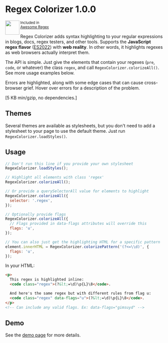 ﻿# Regex Colorizer 1.0.0

[<img align="left" src="https://github.com/slevithan/awesome-regex/raw/main/media/awesome-regex.svg" height="45">](https://github.com/slevithan/awesome-regex) <sub>Included in</sub><br>
<sup>[Awesome Regex](https://github.com/slevithan/awesome-regex)</sup>

Regex Colorizer adds syntax highlighting to your regular expressions in blogs, docs, regex testers, and other tools. Supports the **JavaScript regex flavor** ([ES2022](https://github.com/slevithan/awesome-regex#javascript-regex-evolution)) with **web reality**. In other words, it highlights regexes as web browsers actually interpret them.

The API is simple. Just give the elements that contain your regexes (`pre`, `code`, or whatever) the class `regex`, and call `RegexColorizer.colorizeAll()`. See more usage examples below.

Errors are highlighted, along with some edge cases that can cause cross-browser grief. Hover over errors for a description of the problem.

[5 KB min/gzip, no dependencies.]

## Themes

Several themes are available as stylesheets, but you don't need to add a stylesheet to your page to use the default theme. Just run `RegexColorizer.loadStyles()`.

## Usage

```js
// Don't run this line if you provide your own stylesheet
RegexColorizer.loadStyles();

// Highlight all elements with class 'regex'
RegexColorizer.colorizeAll();

// Or provide a querySelectorAll value for elements to highlight
RegexColorizer.colorizeAll({
  selector: '.regex',
});

// Optionally provide flags
RegexColorizer.colorizeAll({
  // Flags provided in data-flags attributes will override this
  flags: 'u',
});

// You can also just get the highlighting HTML for a specific pattern
element.innerHTML = RegexColorizer.colorizePattern('(?<=\\d)', {
  flags: 'u',
});
```

In your HTML:

```html
<p>
  This regex is highlighted inline:
  <code class="regex">(?&lt;=\d)\p{L}\8</code>.

  And here's the same regex but with different rules from flag u:
  <code class="regex" data-flags="u">(?&lt;=\d)\p{L}\8</code>.
</p>
<!-- Can include any valid flags. Ex: data-flags="gimsuyd" -->
```

## Demo

See the [demo page](https://slevithan.github.io/regex-colorizer/demo/) for more details.
